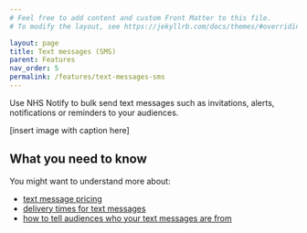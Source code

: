 ```yaml
---
# Feel free to add content and custom Front Matter to this file.
# To modify the layout, see https://jekyllrb.com/docs/themes/#overriding-theme-defaults

layout: page
title: Text messages (SMS)
parent: Features
nav_order: 5
permalink: /features/text-messages-sms
---
```


Use NHS Notify to bulk send text messages such as invitations, alerts, notifications or reminders to your audiences.

[insert image with caption here]

## What you need to know

You might want to understand more about:

- [text message pricing](/pricing/text-messages)
- [delivery times for text messages](/using-nhs-notify/delivery-times)
- [how to tell audiences who your text messages are from](/using-nhs-notify/tell-recipients-who-your-messages-are-from)

